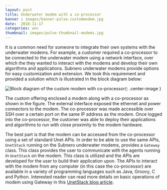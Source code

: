 ```yaml
---
layout: post
title: Underwater modem with a co-processor
banner : images/banner-pulse-custommodem.jpg
date:  2018-11-17
categories: wnc
thumbnail: images/pulse-thumbnail-modems.jpg
---
```


It is a common need for someone to integrate their own systems with the underwater modems. For example, a customer required a co-processor to be connected to the underwater modem using a network interface, over which the they wanted to interact with the modems and develop their own algorithms and applications. Subnero underwater modems provide options for easy customization and extension. We took this requirement and provided a solution which is illustrated in the block diagram below:

![Block diagram of the custom modem with co-processor]({{site.baseurl}}/images/block.jpg){: .center-image  }

The custom offering enclosed a modem along with a co-processor as shown in the figure. The external interface exposed the ethernet and power connectors to the modem. The co-processor was made accessible over SSH over a certain port on the same IP address as the modem. Once logged into the co-processor, the customer was able to deploy their applications and algorithms to run with close proximity to the modem hardware.

The best part is that the modem can be accessed from the co-processor using a set of standard Unet APIs. In order to be able to use the same APIs, `UnetStack` running on the Subnero underwater modems, provides a `Gateway` class. This class provides the user to communicate with the agents running in `UnetStack` on the modem. This class is utilized and the APIs are developed for the user to build their application upon. The APIs to interact with the modem from any computer (in this case the co-processor) are available in a variety of programming languages such as Java, Groovy, C and Python. Interested reader can read more details on basic operations of modem using Gateway in this [UnetStack blog article](https://blog.unetstack.net/basic-modem-operations-using-unetstack#disqus_thread).

